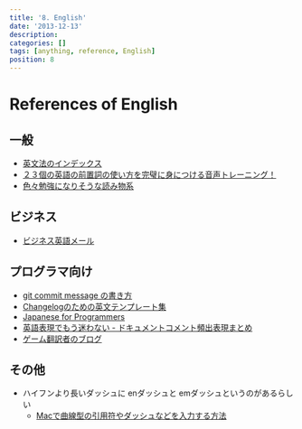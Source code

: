 ```yaml
---
title: '8. English'
date: '2013-12-13'
description:
categories: []
tags: [anything, reference, English]
position: 8
---
```


# References of English

## 一般

- [英文法のインデックス](http://www.englishcafe.jp/english3rd/englishindex.html)
- [２３個の英語の前置詞の使い方を完璧に身につける音声トレーニング！](http://waiwaienglish.com/preposition-1890.html)
- [色々勉強になりそうな読み物系](http://www.eigowithluke.com/)

## ビジネス

- [ビジネス英語メール](http://eigo-reibun.com/)

## プログラマ向け

- [git commit message の書き方](http://www.clear-code.com/blog/2012/2/21.html)
- [Changelogのための英文テンプレート集](http://d.hatena.ne.jp/pyopyopyo/20070920/p1)
- [Japanese for Programmers](http://www.squidoo.com/japanese-for-programmers)
- [英語表現でもう迷わない - ドキュメントコメント頻出表現まとめ](http://www.dotapon.sakura.ne.jp/blog/?p=734)
- [ゲーム翻訳者のブログ](http://wearebottoms.blog53.fc2.com/)

## その他

- ハイフンより長いダッシュに enダッシュと emダッシュというのがあるらしい
    - [Macで曲線型の引用符やダッシュなどを入力する方法](http://inforati.jp/apple/mac-tips-techniques/system-hints/how-to-enter-quotation-marks-and-dashes-with-mac-keyboard-shortcut.html)


<br/><br/><br/>

